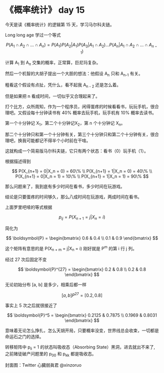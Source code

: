 # 《概率统计》 day 15

今天是读《概率统计》的逻辑第 15 天，学习马尔科夫链。

Long long age 学过一个等式

$$
P(A_1 \cap A_2 \cap ... \cap A_n) = P(A_1)P(A_2 | A_1)P(A_3 | A_1 \cap A_2) ... P(A_n | A_1 \cap A_2 \cap ... \cap A_{n - 1})
$$

计算 A<sub>1</sub> 到 A<sub>n</sub> 交集的概率，正常算，巨尼玛复杂。

然后一个机智的大胡子提出一个大胆的想法：他假设 A<sub>n</sub> 只和 A<sub>n-1</sub> 有关。

粗看这个假设有点扯，凭什么，看不起我 A<sub>n - 2</sub> 还是怎么着。

但是如果把 n 看成时间，一切似乎又合理起来了。

打个比方，众所周知，作为一个程序员，闲得蛋疼的时候看看书，玩玩手机，很合理吧。又假设每十分钟读书有 40% 概率去玩手机，玩手机有 10% 概率去读书。

第一个十分钟记 X<sub>1</sub>，第二个十分钟记X<sub>2</sub>，第 n 个十分钟记 X<sub>n</sub>。

那二个十分钟只和第一个十分钟有关，第三个十分钟只和第二个十分钟有关，很合理吧，换我可能都记不得半个小时前在干啥。

这就构成一个简易版马尔科夫链，它只有两个状态：看书（0）玩手机（1）。

根据描述得到

$$
P(X_{n+1} = 0|X_n = 0) = 60\% \\
P(X_{n+1} = 1|X_n = 0) = 40\% \\
P(X_{n+1} = 0|X_n = 1) = 10\% \\
P(X_{n+1} = 1|X_n = 1) = 90\%
$$

那么问题来了，我到底有多少时间在看书，多少时间在玩游戏。

结论是只要蛋疼的时间够久，那么八成时间在玩游戏，两成时间在看书。

上面罗里吧嗦的等式根据

$$
p_{ij} = P(X_{n+1} = j|X_n = i)
$$

简化为

$$
\boldsymbol{P} = \begin{bmatrix}
0.6 & 0.4 \\
0.1 & 0.9
\end{bmatrix}
$$

这个矩阵有意思的是 P(X<sub>n + m</sub> = j|X<sub>n</sub> = i) 刚好就是 P<sup>m</sup> 的第 i 行 j 列。

经过 27 次后固定不变

$$
\boldsymbol{P}^{27} = \begin{bmatrix}
0.2 & 0.8 \\
0.2 & 0.8
\end{bmatrix}
$$

无论初始分布 [a, b] 是多少，相乘后都一样

$$
[a, b]P^{27} = [0.2, 0.8]
$$

事实上 5 次之后就很接近了

$$
\boldsymbol{P}^5 = \begin{bmatrix}
0.2125 & 0.7875 \\
0.1969 & 0.8031
\end{bmatrix}
$$

意味着无论怎么挣扎，怎么天胡开局，只要概率没变，世界线总会收束，一切都是命运石之门的选择。

转移矩阵中 p<sub>ii</sub> = 1 的状态叫吸收态（Absorbing State）黑洞，进去就出不来了,之前赌徒破产问题里的 p<sub>00</sub> 和 p<sub>kk</sub> 都是吸收态。

<!-- 三章到这里就结束了，最大的疑问是 f(x) 怎么来的。

另外也感觉随着研究的深入，不同的知识开始有交集。

就第三章的内容，用到了微积分，用到了线性代数，后面行列式都来了，这个我熟，翻车现场。 -->



封面图：Twitter 心臓弱眞君 @xinzoruo